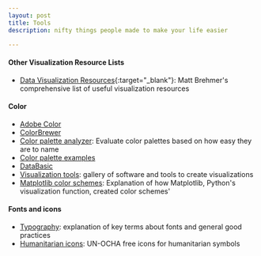 ```yaml
---
layout: post
title: Tools
description: nifty things people made to make your life easier

---
```


#### Other Visualization Resource Lists
- [Data Visualization Resources](http://www.cs.ubc.ca/group/infovis/resources.shtml){:target="_blank"}: Matt Brehmer's comprehensive list of useful visualization resources

#### Color

- <a href = "https://color.adobe.com/" target="_blank">Adobe Color</a> 
- <a href = "http://colorbrewer2.org/" target="_blank">ColorBrewer</a> 
- [Color palette analyzer](http://vis.stanford.edu/color-names/analyzer/): Evaluate color palettes based on how easy they are to name
- [Color palette examples](https://designschool.canva.com/blog/100-color-combinations/)
- <a href = "https://www.databasic.io/en/" target="_blank">DataBasic</a> 
- [Visualization tools](http://selection.datavisualization.ch/): gallery of software and tools to create visualizations
- [Matplotlib color schemes](https://bids.github.io/colormap/): Explanation of how Matplotlib, Python's visualization function, created color schemes'

#### Fonts and icons
- [Typography](http://practicaltypography.com/): explanation of key terms about fonts and general good practices
- [Humanitarian icons](http://www.unocha.org/top-stories/all-stories/ocha-launches-500-free-humanitarian-symbols): UN-OCHA free icons for humanitarian symbols

